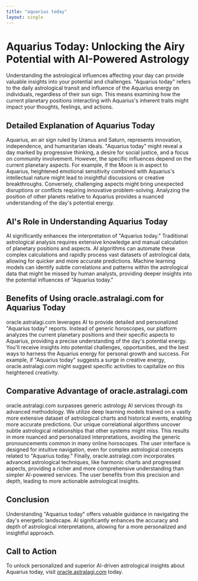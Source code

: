 ```yaml
---
title: "aquarius today"
layout: single
---
```


# Aquarius Today: Unlocking the Airy Potential with AI-Powered Astrology

Understanding the astrological influences affecting your day can provide valuable insights into your potential and challenges.  "Aquarius today" refers to the daily astrological transit and influence of the Aquarius energy on individuals, regardless of their sun sign. This means examining how the current planetary positions interacting with Aquarius's inherent traits might impact your thoughts, feelings, and actions.

## Detailed Explanation of Aquarius Today

Aquarius, an air sign ruled by Uranus and Saturn, represents innovation, independence, and humanitarian ideals.  "Aquarius today" might reveal a day marked by progressive thinking, a desire for social justice, and a focus on community involvement.  However, the specific influences depend on the current planetary aspects.  For example, if the Moon is in aspect to Aquarius, heightened emotional sensitivity combined with Aquarius's intellectual nature might lead to insightful discussions or creative breakthroughs.  Conversely, challenging aspects might bring unexpected disruptions or conflicts requiring innovative problem-solving.  Analyzing the position of other planets relative to Aquarius provides a nuanced understanding of the day's potential energy.

## AI's Role in Understanding Aquarius Today

AI significantly enhances the interpretation of "Aquarius today."  Traditional astrological analysis requires extensive knowledge and manual calculation of planetary positions and aspects. AI algorithms can automate these complex calculations and rapidly process vast datasets of astrological data, allowing for quicker and more accurate predictions. Machine learning models can identify subtle correlations and patterns within the astrological data that might be missed by human analysts, providing deeper insights into the potential influences of "Aquarius today."

## Benefits of Using oracle.astralagi.com for Aquarius Today

oracle.astralagi.com leverages AI to provide detailed and personalized "Aquarius today" reports. Instead of generic horoscopes, our platform analyzes the current planetary positions and their specific aspects to Aquarius, providing a precise understanding of the day's potential energy.  You'll receive insights into potential challenges, opportunities, and the best ways to harness the Aquarius energy for personal growth and success.  For example, if "Aquarius today" suggests a surge in creative energy, oracle.astralagi.com might suggest specific activities to capitalize on this heightened creativity.

## Comparative Advantage of oracle.astralagi.com

oracle.astralagi.com surpasses generic astrology AI services through its advanced methodology. We utilize deep learning models trained on a vastly more extensive dataset of astrological charts and historical events, enabling more accurate predictions.  Our unique correlational algorithms uncover subtle astrological relationships that other systems might miss.  This results in more nuanced and personalized interpretations, avoiding the generic pronouncements common in many online horoscopes. The user interface is designed for intuitive navigation, even for complex astrological concepts related to "Aquarius today."  Finally, oracle.astralagi.com incorporates advanced astrological techniques, like harmonic charts and progressed aspects, providing a richer and more comprehensive understanding than simpler AI-powered services.  The user benefits from this precision and depth, leading to more actionable astrological insights.

## Conclusion

Understanding "Aquarius today" offers valuable guidance in navigating the day's energetic landscape. AI significantly enhances the accuracy and depth of astrological interpretations, allowing for a more personalized and insightful approach.

## Call to Action

To unlock personalized and superior AI-driven astrological insights about Aquarius today, visit [oracle.astralagi.com](https://oracle.astralagi.com) today.